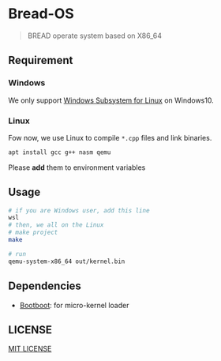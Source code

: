 # Bread-OS

> BREAD operate system based on X86_64

## Requirement

### Windows

We only support
[Windows Subsystem for Linux](https://docs.microsoft.com/en-us/windows/wsl/install-win10)
on Windows10.

### Linux

Fow now, we use Linux to compile `*.cpp` files and link binaries.

```bash
apt install gcc g++ nasm qemu
```

Please **add** them to environment variables

## Usage

```sh
# if you are Windows user, add this line
wsl
# then, we all on the Linux
# make project
make

# run
qemu-system-x86_64 out/kernel.bin
```

## Dependencies

- [Bootboot](https://gitlab.com/bztsrc/bootboot): for micro-kernel loader

## LICENSE

[MIT LICENSE](LICENSE)
